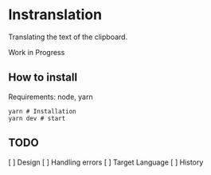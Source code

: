 # Instranslation

Translating the text of the clipboard.

Work in Progress

## How to install

Requirements: node, yarn

```
yarn # Installation
yarn dev # start
```

## TODO

[ ] Design
[ ] Handling errors
[ ] Target Language
[ ] History